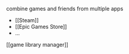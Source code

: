 combine games and friends from multiple apps
- [[Steam]]
- [[Epic Games Store]]
- ...

[[game library manager]]